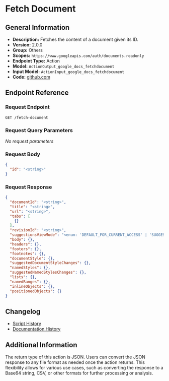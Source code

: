<!-- BEGIN GENERATED CONTENT -->
# Fetch Document

## General Information

- **Description:** Fetches the content of a document given its ID.
- **Version:** 2.0.0
- **Group:** Others
- **Scopes:** `https://www.googleapis.com/auth/documents.readonly`
- **Endpoint Type:** Action
- **Model:** `ActionOutput_google_docs_fetchdocument`
- **Input Model:** `ActionInput_google_docs_fetchdocument`
- **Code:** [github.com](https://github.com/NangoHQ/integration-templates/tree/main/integrations/google-docs/actions/fetch-document.ts)


## Endpoint Reference

### Request Endpoint

`GET /fetch-document`

### Request Query Parameters

_No request parameters_

### Request Body

```json
{
  "id": "<string>"
}
```

### Request Response

```json
{
  "documentId": "<string>",
  "title": "<string>",
  "url": "<string>",
  "tabs": [
    {}
  ],
  "revisionId": "<string>",
  "suggestionsViewMode": "<enum: 'DEFAULT_FOR_CURRENT_ACCESS' | 'SUGGESTIONS_INLINE' | 'PREVIEW_SUGGESTIONS_ACCEPTED' | 'PREVIEW_WITHOUT_SUGGESTIONS'>",
  "body": {},
  "headers": {},
  "footers": {},
  "footnotes": {},
  "documentStyle": {},
  "suggestedDocumentStyleChanges": {},
  "namedStyles": {},
  "suggestedNamedStylesChanges": {},
  "lists": {},
  "namedRanges": {},
  "inlineObjects": {},
  "positionedObjects": {}
}
```

## Changelog

- [Script History](https://github.com/NangoHQ/integration-templates/commits/main/integrations/google-docs/actions/fetch-document.ts)
- [Documentation History](https://github.com/NangoHQ/integration-templates/commits/main/integrations/google-docs/actions/fetch-document.md)

<!-- END  GENERATED CONTENT -->
## Additional Information
The return type of this action is JSON. Users can convert the JSON response to any file format as needed once the action returns. This flexibility allows for various use cases, such as converting the response to a Base64 string, CSV, or other formats for further processing or analysis.
